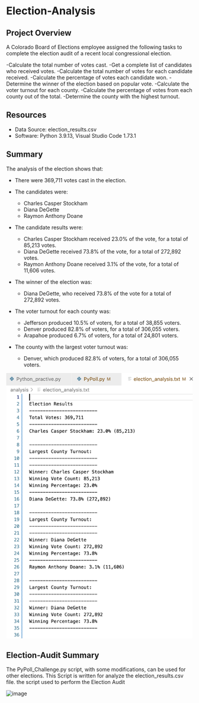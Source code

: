 # Election-Analysis


## Project Overview

A Colorado Board of Elections employee assigned the following tasks to complete the election audit of a recent local congressional election.

-Calculate the total number of votes cast.
-Get a complete list of candidates who received votes.
-Calculate the total number of votes for each candidate received.
-Calculate the percentage of votes each candidate won.
-Determine the winner of the election based on popular vote.
-Calculate the voter turnout for each county.
-Calculate the percentage of votes from each county out of the total.
-Determine the county with the highest turnout.



## Resources
- Data Source: election_results.csv
- Software: Python 3.9.13, Visual Studio Code 1.73.1

## Summary
The analysis of the election shows that:
- There were 369,711 votes cast in the election.

- The candidates were:
    - Charles Casper Stockham
    - Diana DeGette
    - Raymon Anthony Doane

- The candidate results were:
    - Charles Casper Stockham received 23.0% of the vote, for a total of  85,213 votes.
    - Diana DeGette received 73.8% of the vote, for a total of 272,892 votes.
    - Raymon Anthony Doane received 3.1% of the vote, for a total of 11,606 votes.

- The winner of the election was:
    - Diana DeGette, who received 73.8% of the vote for a total of 272,892 votes.

- The voter turnout for each county was:
    - Jefferson produced 10.5% of voters, for a total of 38,855 voters.
    - Denver produced 82.8% of voters, for a total of 306,055 voters.
    - Arapahoe produced 6.7% of voters, for a total of 24,801 voters.

- The county with the largest voter turnout was:
    - Denver, which produced 82.8% of voters, for a total of 306,055 voters.
    

    
![Election Results Snapshot](https://github.com/arash-yousefi/Election-Analysis/blob/main/election_analysis-Challenge.png)



## Election-Audit Summary


The PyPoll_Challenge.py script, with some modifications, can be used for other elections. This Script is written for analyze the election_results.csv file. the script used to perform the Election Audit


![image](https://user-images.githubusercontent.com/118234986/206931700-d2db1e06-f407-4586-9fdf-aac6e0e19808.png)



